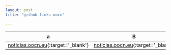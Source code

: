 ```yaml
---
layout: post
title: "github links oocn"

---
```


|a|B|C|d|E|
|--|--|--|--|--|
|[noticias.oocn.eu](http://noticias.oocn.eu){:target='_blank'}|	[noticias.oocn.eu](http://xooiox.github.io){:target='_blank'}|	[noticias.oocn.eu](https://github.com/xooiox/xooiox.github.io){:target='_blank'}|	[noticias.oocn.eu](http://xooiox.github.io/){:target='_blank'}|	[noticias.oocn.eu](https://github.com/xooiox/xooiox.github.io/blob/master/CNAME){:target='_blank'}|
